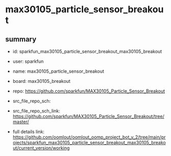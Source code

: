 # max30105_particle_sensor_breakout
 
## summary 
* id: sparkfun_max30105_particle_sensor_breakout_max30105_breakout
* user: sparkfun
* name: max30105_particle_sensor_breakout
* board: max30105_breakout
* repo: https://github.com/sparkfun/MAX30105_Particle_Sensor_Breakout



* src_file_repo_sch: 
* src_file_repo_sch_link: https://github.com/sparkfun/MAX30105_Particle_Sensor_Breakout/tree/master/
* full details link: https://github.com/oomlout/oomlout_oomp_project_bot_v_2/tree/main/projects/sparkfun_max30105_particle_sensor_breakout_max30105_breakout/current_version/working  








